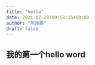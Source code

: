 ```yaml
---
title: "hello"
date: 2021-07-28T09:58:15+08:00
author: "陈泽鹏"
draft: false
---
```

## 我的第一个hello word
